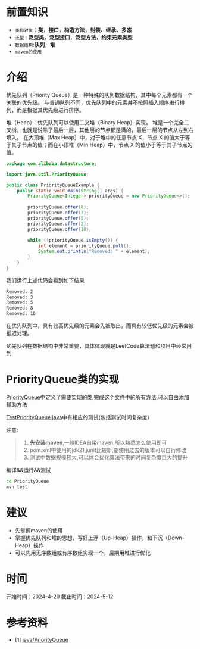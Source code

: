 # 前置知识
* `类和对象`：**类**，**接口**，**构造方法**，**封装、继承、多态**
* `泛型` : **泛型类**，**泛型接口**，**泛型方法**，**约束元素类型**
* `数据结构`:**队列**，**堆**
* `maven的使用`

# 介绍
优先队列（Priority Queue）是一种特殊的队列数据结构，其中每个元素都有一个关联的优先级。
与普通队列不同，优先队列中的元素并不按照插入顺序进行排列，而是根据其优先级进行排序。

堆（Heap）：优先队列可以使用二叉堆（Binary Heap）实现。
堆是一个完全二叉树，也就是说除了最后一层，其他层的节点都是满的，最后一层的节点从左到右填入。
在大顶堆（Max Heap）中，对于堆中的任意节点 X，节点 X 的值大于等于其子节点的值；而在小顶堆（Min Heap）中，节点 X 的值小于等于其子节点的值。

~~~java
package com.alibaba.datastructure;

import java.util.PriorityQueue;

public class PriorityQueueExample {
    public static void main(String[] args) {
        PriorityQueue<Integer> priorityQueue = new PriorityQueue<>();
        
        priorityQueue.offer(8);
        priorityQueue.offer(3);
        priorityQueue.offer(5);
        priorityQueue.offer(2);
        priorityQueue.offer(10);
        
        while (!priorityQueue.isEmpty()) {
            int element = priorityQueue.poll();
            System.out.println("Removed: " + element);
        }
    }
}
~~~
我们运行上述代码会看到如下结果
~~~bash
Removed: 2
Removed: 3
Removed: 5
Removed: 8
Removed: 10

~~~
在优先队列中，具有较高优先级的元素会先被取出，而具有较低优先级的元素会被推迟处理。

优先队列在数据结构中非常重要，具体体现就是LeetCode算法题和项目中经常用到

# PriorityQueue类的实现
[PriorityQueue](./code/PriorityQueue/src/main/java/com/alibaba/priorityqueue/PriorityQueue.java)中定义了需要实现的类,完成这个文件中的所有方法,可以自由添加辅助方法

[TestPriorityQueue.java](./code/PriorityQueue/src/test/java/com/alibaba/priorityqueue/TestPriorityQueue.java)中有相应的测试(包括测试时间复杂度)

注意:
>1. **先安装maven**,一般IDEA自带maven,所以熟悉怎么使用即可
>2. pom.xml中使用的jdk21,junit比较新,要使用过去的版本可以自行修改
>3. 测试中数据规模较大,可以体会优化算法带来的时间复杂度巨大的提升

编译&&运行&&测试
~~~bash
cd PriorityQueue
mvn test
~~~

# 建议
* 先掌握maven的使用
* 掌握优先队列和堆的思想，写好上浮（Up-Heap）操作，和下沉（Down-Heap）操作
* 可以先用无序数组或有序数组实现一个，后期用堆进行优化

# 时间
开始时间：2024-4-20
截止时间：2024-5-12

# 参考资料
* [1] [java/PriorityQueue](https://docs.oracle.com/javase/8/docs/api/java/util/PriorityQueue.html)
